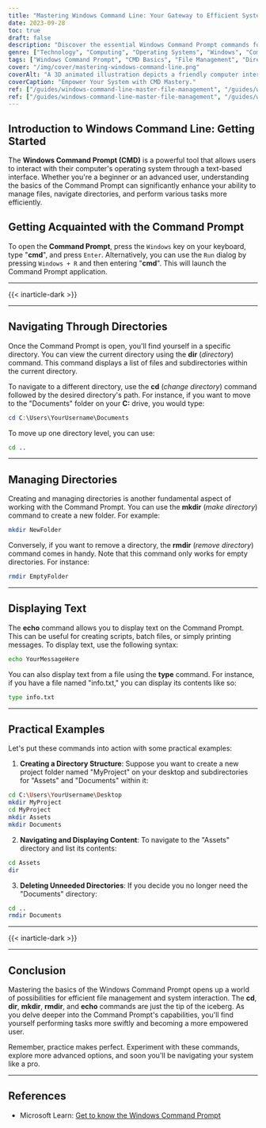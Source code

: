 ```yaml
---
title: "Mastering Windows Command Line: Your Gateway to Efficient System Management"
date: 2023-09-28
toc: true
draft: false
description: "Discover the essential Windows Command Prompt commands for efficient file and directory management, empowering your system interactions."
genre: ["Technology", "Computing", "Operating Systems", "Windows", "Command Line", "System Management", "File Navigation", "Directory Operations", "Productivity", "Software Tools"]
tags: ["Windows Command Prompt", "CMD Basics", "File Management", "Directory Navigation", "System Commands", "Efficient Workflow", "Command Line Tools", "Windows Operating System", "Productivity Tips", "File Manipulation", "Command Prompt Guide", "System Interaction", "Windows Tips", "Operating System Tips", "IT Skills", "Technical Know-How", "CMD Commands", "Computer Skills", "Tech Knowledge", "Technology Insights", "Long-Tail Keywords", "Mastering CMD", "Windows Utilities", "Navigating Directories", "Managing Folders", "Text Display", "CMD Examples", "Windows Tricks", "Learning CMD", "Computer Mastery"]
cover: "/img/cover/mastering-windows-command-line.png"
coverAlt: "A 3D animated illustration depicts a friendly computer interface with folders and files, highlighting key CMD commands."
coverCaption: "Empower Your System with CMD Mastery." 
ref: ["/guides/windows-command-line-master-file-management", "/guides/windows-text-analysis-command-line-tips", "/guides/windows-system-info-management-guide", "/guides/windows-networking-internet-tools-guide", "/guides/windows-batch-scripting-automating-tasks-guide", "/guides/windows-user-accounts-permissions-guide", "/guides/windows-registry-command-line-tips", "/guides/secure-data-robocopy-backup-restore-guide", "/guides/windows-command-line-powershell-wsl-guide"]
ref: ["/guides/windows-command-line-master-file-management", "/guides/windows-text-analysis-command-line-tips", "/guides/windows-system-info-management-guide", "/guides/windows-networking-internet-tools-guide", "/guides/windows-batch-scripting-automating-tasks-guide", "/guides/windows-user-accounts-permissions-guide", "/guides/windows-registry-command-line-tips", "/guides/secure-data-robocopy-backup-restore-guide", "/guides/windows-command-line-powershell-wsl-guide"]
---
```



## Introduction to Windows Command Line: Getting Started

The **Windows Command Prompt (CMD)** is a powerful tool that allows users to interact with their computer's operating system through a text-based interface. Whether you're a beginner or an advanced user, understanding the basics of the Command Prompt can significantly enhance your ability to manage files, navigate directories, and perform various tasks more efficiently.


## Getting Acquainted with the Command Prompt

To open the **Command Prompt**, press the `Windows` key on your keyboard, type "**cmd**", and press `Enter`. Alternatively, you can use the `Run` dialog by pressing `Windows + R` and then entering "**cmd**". This will launch the Command Prompt application.

______
{{< inarticle-dark >}}
______


## Navigating Through Directories

Once the Command Prompt is open, you'll find yourself in a specific directory. You can view the current directory using the **dir** (*directory*) command. This command displays a list of files and subdirectories within the current directory.

To navigate to a different directory, use the **cd** (*change directory*) command followed by the desired directory's path. For instance, if you want to move to the "Documents" folder on your **C:** drive, you would type:

```powershell
cd C:\Users\YourUsername\Documents
```

To move up one directory level, you can use:

```bash
cd ..
```
______

## Managing Directories

Creating and managing directories is another fundamental aspect of working with the Command Prompt. You can use the **mkdir** (*make directory*) command to create a new folder. For example:

```bash
mkdir NewFolder
```

Conversely, if you want to remove a directory, the **rmdir** (*remove directory*) command comes in handy. Note that this command only works for empty directories. For instance:

```bash
rmdir EmptyFolder
```
______


## Displaying Text

The **echo** command allows you to display text on the Command Prompt. This can be useful for creating scripts, batch files, or simply printing messages. To display text, use the following syntax:

```bash
echo YourMessageHere
```

You can also display text from a file using the **type** command. For instance, if you have a file named "info.txt," you can display its contents like so:

```bash
type info.txt
```
______


## Practical Examples

Let's put these commands into action with some practical examples:

1. **Creating a Directory Structure**:
Suppose you want to create a new project folder named "MyProject" on your desktop and subdirectories for "Assets" and "Documents" within it:

```bash
cd C:\Users\YourUsername\Desktop
mkdir MyProject
cd MyProject
mkdir Assets
mkdir Documents
```
2. **Navigating and Displaying Content**:
To navigate to the "Assets" directory and list its contents:

```bash
cd Assets
dir
```

3. **Deleting Unneeded Directories**:
If you decide you no longer need the "Documents" directory:

```bash
cd ..
rmdir Documents
```
______
{{< inarticle-dark >}}
______

## Conclusion

Mastering the basics of the Windows Command Prompt opens up a world of possibilities for efficient file management and system interaction. The **cd**, **dir**, **mkdir**, **rmdir**, and **echo** commands are just the tip of the iceberg. As you delve deeper into the Command Prompt's capabilities, you'll find yourself performing tasks more swiftly and becoming a more empowered user.

Remember, practice makes perfect. Experiment with these commands, explore more advanced options, and soon you'll be navigating your system like a pro.

______

## References
- Microsoft Learn: [Get to know the Windows Command Prompt](https://learn.microsoft.com/en-us/windows-server/administration/windows-commands/windows-commands)
